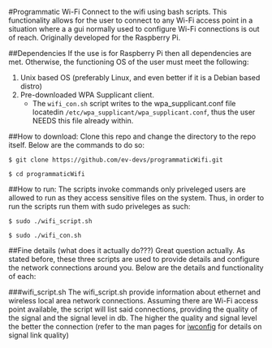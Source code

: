 #Programmatic Wi-Fi
Connect to the wifi using bash scripts. This functionality allows for the user to connect to any Wi-Fi access point in a situation where a a gui normally used to configure Wi-Fi connections is out of reach. Originally developed for the Raspberry Pi.

##Dependencies
If the use is for Raspberry Pi then all dependencies are met. Otherwise, the functioning OS of the user must meet the following:

1. Unix based OS (preferably Linux, and even better if it is a Debian based distro)
2. Pre-downloaded WPA Supplicant client.
    * The `wifi_con.sh` script writes to the wpa_supplicant.conf file locatedin `/etc/wpa_supplicant/wpa_supplicant.conf`, thus the user NEEDS this file already within.


##How to download:
Clone this repo and change the directory to the repo itself. Below are the commands to do so:

`$ git clone https://github.com/ev-devs/programmaticWifi.git`

`$ cd programmaticWifi`

##How to run:
The scripts invoke commands only priveleged users are allowed to run as they access sensitive files on the system. Thus, in order to run the scripts run them with sudo priveleges as such:

`$ sudo ./wifi_script.sh`

`$ sudo ./wifi_con.sh`

##Fine details (what does it actually do???)
Great question actually. As stated before, these three scripts are used to provide details and configure the network connections around you. Below are the details and functionality of each:

###wifi_script.sh
The wifi_script.sh provide information about ethernet and wireless local area network connections. Assuming there are Wi-Fi access point available, the script will list said connections, providing the quality
of the signal and the signal level in db. The higher the quality and signal level the better the connection (refer to the man pages for [iwconfig](http://linux.die.net/man/8/iwconfig) for details on signal link quality)
